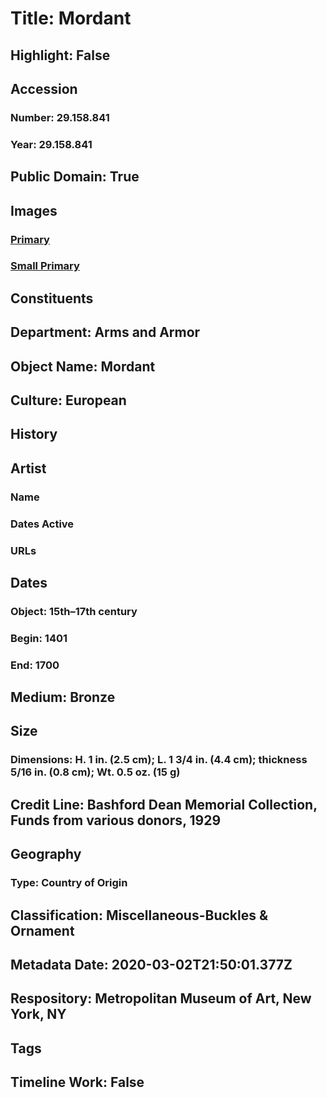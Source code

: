 # Title: Mordant
## Highlight: False
## Accession
### Number: 29.158.841
### Year: 29.158.841
## Public Domain: True
## Images
### [Primary](https://images.metmuseum.org/CRDImages/aa/original/LC-29_158_841-001.jpg)
### [Small Primary](https://images.metmuseum.org/CRDImages/aa/web-large/LC-29_158_841-001.jpg)
## Constituents
## Department: Arms and Armor
## Object Name: Mordant
## Culture: European
## History
## Artist
### Name
### Dates Active
### URLs
## Dates
### Object: 15th–17th century
### Begin: 1401
### End: 1700
## Medium: Bronze
## Size
### Dimensions: H. 1 in. (2.5 cm); L. 1 3/4 in. (4.4 cm); thickness 5/16 in. (0.8 cm); Wt. 0.5 oz. (15 g)
## Credit Line: Bashford Dean Memorial Collection, Funds from various donors, 1929
## Geography
### Type: Country of Origin
## Classification: Miscellaneous-Buckles & Ornament
## Metadata Date: 2020-03-02T21:50:01.377Z
## Respository: Metropolitan Museum of Art, New York, NY
## Tags
## Timeline Work: False